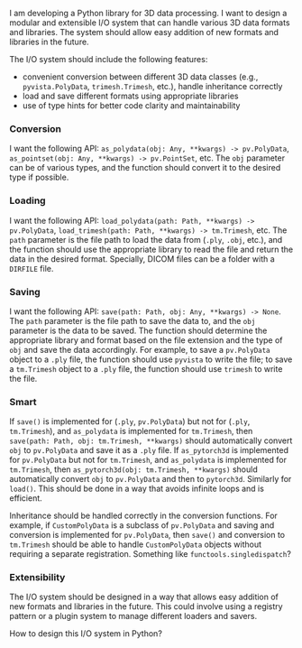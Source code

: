 I am developing a Python library for 3D data processing. I want to design a modular and extensible I/O system that can handle various 3D data formats and libraries. The system should allow easy addition of new formats and libraries in the future.

The I/O system should include the following features:

- convenient conversion between different 3D data classes (e.g., `pyvista.PolyData`, `trimesh.Trimesh`, etc.), handle inheritance correctly
- load and save different formats using appropriate libraries
- use of type hints for better code clarity and maintainability

### Conversion

I want the following API: `as_polydata(obj: Any, **kwargs) -> pv.PolyData`, `as_pointset(obj: Any, **kwargs) -> pv.PointSet`, etc. The `obj` parameter can be of various types, and the function should convert it to the desired type if possible.

### Loading

I want the following API: `load_polydata(path: Path, **kwargs) -> pv.PolyData`, `load_trimesh(path: Path, **kwargs) -> tm.Trimesh`, etc. The `path` parameter is the file path to load the data from (`.ply`, `.obj`, etc.), and the function should use the appropriate library to read the file and return the data in the desired format. Specially, DICOM files can be a folder with a `DIRFILE` file.

### Saving

I want the following API: `save(path: Path, obj: Any, **kwargs) -> None`. The `path` parameter is the file path to save the data to, and the `obj` parameter is the data to be saved. The function should determine the appropriate library and format based on the file extension and the type of `obj` and save the data accordingly. For example, to save a `pv.PolyData` object to a `.ply` file, the function should use `pyvista` to write the file; to save a `tm.Trimesh` object to a `.ply` file, the function should use `trimesh` to write the file.

### Smart

If `save()` is implemented for (`.ply`, `pv.PolyData`) but not for (`.ply`, `tm.Trimesh`), and `as_polydata` is implemented for `tm.Trimesh`, then `save(path: Path, obj: tm.Trimesh, **kwargs)` should automatically convert `obj` to `pv.PolyData` and save it as a `.ply` file. If `as_pytorch3d` is implemented for `pv.PolyData` but not for `tm.Trimesh`, and `as_polydata` is implemented for `tm.Trimesh`, then `as_pytorch3d(obj: tm.Trimesh, **kwargs)` should automatically convert `obj` to `pv.PolyData` and then to `pytorch3d`. Similarly for `load()`. This should be done in a way that avoids infinite loops and is efficient.

Inheritance should be handled correctly in the conversion functions. For example, if `CustomPolyData` is a subclass of `pv.PolyData` and saving and conversion is implemented for `pv.PolyData`, then `save()` and conversion to `tm.Trimesh` should be able to handle `CustomPolyData` objects without requiring a separate registration. Something like `functools.singledispatch`?

### Extensibility

The I/O system should be designed in a way that allows easy addition of new formats and libraries in the future. This could involve using a registry pattern or a plugin system to manage different loaders and savers.

How to design this I/O system in Python?
